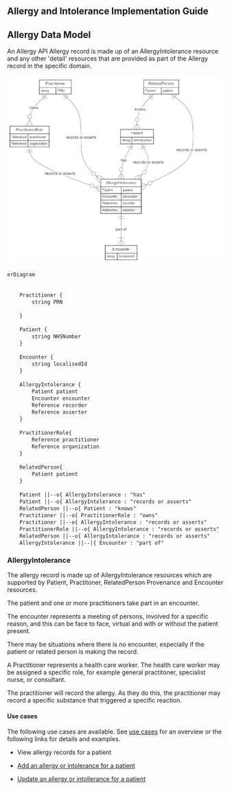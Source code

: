 ## Allergy and Intolerance Implementation Guide

## Allergy Data Model

An Allergy API Allergy record is made up of an AllergyIntolerance resource and any other 'detail' resources that are provided as part of the Allergy record in the specific domain.

![](assets\images\data-model.png)

```mermaid
erDiagram


    Practitioner {
        string PRN

    }

    Patient {
        string NHSNumber
    }

    Encounter {
        string localisedId
    }

    AllergyIntolerance {
        Patient patient
        Encounter encounter
        Reference recorder
        Reference asserter           
    }

    PractitionerRole{
        Reference practitioner
        Reference organization
    }

    RelatedPerson{
        Patient patient
    }

    Patient ||--o{ AllergyIntolerance : "has"
    Patient ||--o{ AllergyIntolerance : "records or asserts"
    RelatedPerson ||--o{ Patient : "knows"
    Practitioner ||--o{ PractitionerRole : "owns" 
    Practitioner ||--o{ AllergyIntolerance : "records or asserts" 
    PractitionerRole ||--o{ AllergyIntolerance : "records or asserts" 
    RelatedPerson ||--o{ AllergyIntolerance : "records or asserts" 
    AllergyIntolerance ||--|{ Encounter : "part of"

```

### AllergyIntolerance 

The allergy record is made up of AllergyIntolerance resources which are supported by Patient, Practitoner, RelatedPerson Provenance and Encounter resources.

The patient and one or more practitioners take part in an encounter.  

The encounter represents a meeting of persons, involved for a specific reason, and this can be face to face, virtual and with or without the patient present. 

There may be situations where there is no encounter, especially if the patient or related person is making the record.

A Practitioner represents a health care worker. The health care worker may be assigned a specific role, for example general practitoner, specialist nurse, or consultant.

The practitioner will record the allergy. As they do this, the practitioner may record a specific substance that triggered a specific reaction.

#### Use cases

The following use cases are available. See [use cases](usecase\index.md) for an overview or the following links for details and examples.

*  View allergy records for a patient

* [Add an allergy or intolerance for a patient](add-allergyIntolerance\index.md)

* [Update an allergy or intollerance for a patient](update-allergyIntolerance\index.md)



